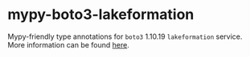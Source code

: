 # mypy-boto3-lakeformation

Mypy-friendly type annotations for `boto3` 1.10.19 `lakeformation` service.
More information can be found [here](https://github.com/vemel/mypy_boto3).